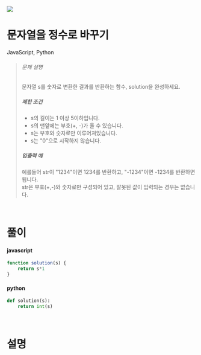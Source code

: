 ![](/img/programmers.png)

# 문자열을 정수로 바꾸기

JavaScript, Python

>###### 문제 설명
>
>문자열 s를 숫자로 변환한 결과를 반환하는 함수, solution을 완성하세요.
>
>##### 제한 조건
>
>-   s의 길이는 1 이상 5이하입니다.
>-   s의 맨앞에는 부호(+, -)가 올 수 있습니다.
>-   s는 부호와 숫자로만 이루어져있습니다.
>-   s는 "0"으로 시작하지 않습니다.
>
>##### 입출력 예
>
>예를들어 str이 "1234"이면 1234를 반환하고, "-1234"이면 -1234를 반환하면 됩니다.\
>str은 부호(+,-)와 숫자로만 구성되어 있고, 잘못된 값이 입력되는 경우는 없습니다.

<br/>

# 풀이

#### javascript
```javascript
function solution(s) {
    return s*1
}
```  
#### python
```python
def solution(s):
    return int(s)
```

<br/>

# 설명